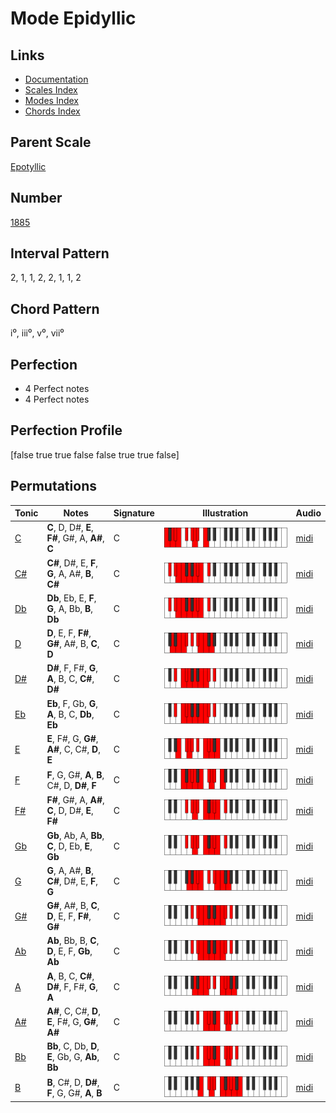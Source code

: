# Mode Epidyllic

## Links

- [Documentation](README.md)
- [Scales Index](Scales.md)
- [Modes Index](Modes.md)
- [Chords Index](Chords.md)

## Parent Scale

[Epotyllic](ScaleEpotyllic.md)

## Number

[1885](https://ianring.com/musictheory/scales/1885)

## Interval Pattern

2, 1, 1, 2, 2, 1, 1, 2

## Chord Pattern

i⁰, iii⁰, v⁰, vii⁰

## Perfection

- 4 Perfect notes
- 4 Perfect notes

## Perfection Profile

[false true true false false true true false]

## Permutations

| Tonic | Notes | Signature | Illustration | Audio |
|-------|-------|-----------|--------------|-------|
| [C](ModeCNaturalEpidyllic.md) | **C**, D, D#, **E**, **F#**, G#, A, **A#**, **C** | C | ![CNaturalEpidyllic](ModeCNaturalEpidyllic.png) | [midi](https://github.com/edipermadi/music/blob/main/docs/ModeCNaturalEpidyllic.mid?raw=true) |
| [C#](ModeCSharpEpidyllic.md) | **C#**, D#, E, **F**, **G**, A, A#, **B**, **C#** | C | ![CSharpEpidyllic](ModeCSharpEpidyllic.png) | [midi](https://github.com/edipermadi/music/blob/main/docs/ModeCSharpEpidyllic.mid?raw=true) |
| [Db](ModeDFlatEpidyllic.md) | **Db**, Eb, E, **F**, **G**, A, Bb, **B**, **Db** | C | ![DFlatEpidyllic](ModeDFlatEpidyllic.png) | [midi](https://github.com/edipermadi/music/blob/main/docs/ModeDFlatEpidyllic.mid?raw=true) |
| [D](ModeDNaturalEpidyllic.md) | **D**, E, F, **F#**, **G#**, A#, B, **C**, **D** | C | ![DNaturalEpidyllic](ModeDNaturalEpidyllic.png) | [midi](https://github.com/edipermadi/music/blob/main/docs/ModeDNaturalEpidyllic.mid?raw=true) |
| [D#](ModeDSharpEpidyllic.md) | **D#**, F, F#, **G**, **A**, B, C, **C#**, **D#** | C | ![DSharpEpidyllic](ModeDSharpEpidyllic.png) | [midi](https://github.com/edipermadi/music/blob/main/docs/ModeDSharpEpidyllic.mid?raw=true) |
| [Eb](ModeEFlatEpidyllic.md) | **Eb**, F, Gb, **G**, **A**, B, C, **Db**, **Eb** | C | ![EFlatEpidyllic](ModeEFlatEpidyllic.png) | [midi](https://github.com/edipermadi/music/blob/main/docs/ModeEFlatEpidyllic.mid?raw=true) |
| [E](ModeENaturalEpidyllic.md) | **E**, F#, G, **G#**, **A#**, C, C#, **D**, **E** | C | ![ENaturalEpidyllic](ModeENaturalEpidyllic.png) | [midi](https://github.com/edipermadi/music/blob/main/docs/ModeENaturalEpidyllic.mid?raw=true) |
| [F](ModeFNaturalEpidyllic.md) | **F**, G, G#, **A**, **B**, C#, D, **D#**, **F** | C | ![FNaturalEpidyllic](ModeFNaturalEpidyllic.png) | [midi](https://github.com/edipermadi/music/blob/main/docs/ModeFNaturalEpidyllic.mid?raw=true) |
| [F#](ModeFSharpEpidyllic.md) | **F#**, G#, A, **A#**, **C**, D, D#, **E**, **F#** | C | ![FSharpEpidyllic](ModeFSharpEpidyllic.png) | [midi](https://github.com/edipermadi/music/blob/main/docs/ModeFSharpEpidyllic.mid?raw=true) |
| [Gb](ModeGFlatEpidyllic.md) | **Gb**, Ab, A, **Bb**, **C**, D, Eb, **E**, **Gb** | C | ![GFlatEpidyllic](ModeGFlatEpidyllic.png) | [midi](https://github.com/edipermadi/music/blob/main/docs/ModeGFlatEpidyllic.mid?raw=true) |
| [G](ModeGNaturalEpidyllic.md) | **G**, A, A#, **B**, **C#**, D#, E, **F**, **G** | C | ![GNaturalEpidyllic](ModeGNaturalEpidyllic.png) | [midi](https://github.com/edipermadi/music/blob/main/docs/ModeGNaturalEpidyllic.mid?raw=true) |
| [G#](ModeGSharpEpidyllic.md) | **G#**, A#, B, **C**, **D**, E, F, **F#**, **G#** | C | ![GSharpEpidyllic](ModeGSharpEpidyllic.png) | [midi](https://github.com/edipermadi/music/blob/main/docs/ModeGSharpEpidyllic.mid?raw=true) |
| [Ab](ModeAFlatEpidyllic.md) | **Ab**, Bb, B, **C**, **D**, E, F, **Gb**, **Ab** | C | ![AFlatEpidyllic](ModeAFlatEpidyllic.png) | [midi](https://github.com/edipermadi/music/blob/main/docs/ModeAFlatEpidyllic.mid?raw=true) |
| [A](ModeANaturalEpidyllic.md) | **A**, B, C, **C#**, **D#**, F, F#, **G**, **A** | C | ![ANaturalEpidyllic](ModeANaturalEpidyllic.png) | [midi](https://github.com/edipermadi/music/blob/main/docs/ModeANaturalEpidyllic.mid?raw=true) |
| [A#](ModeASharpEpidyllic.md) | **A#**, C, C#, **D**, **E**, F#, G, **G#**, **A#** | C | ![ASharpEpidyllic](ModeASharpEpidyllic.png) | [midi](https://github.com/edipermadi/music/blob/main/docs/ModeASharpEpidyllic.mid?raw=true) |
| [Bb](ModeBFlatEpidyllic.md) | **Bb**, C, Db, **D**, **E**, Gb, G, **Ab**, **Bb** | C | ![BFlatEpidyllic](ModeBFlatEpidyllic.png) | [midi](https://github.com/edipermadi/music/blob/main/docs/ModeBFlatEpidyllic.mid?raw=true) |
| [B](ModeBNaturalEpidyllic.md) | **B**, C#, D, **D#**, **F**, G, G#, **A**, **B** | C | ![BNaturalEpidyllic](ModeBNaturalEpidyllic.png) | [midi](https://github.com/edipermadi/music/blob/main/docs/ModeBNaturalEpidyllic.mid?raw=true) |
